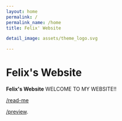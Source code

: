 ```yaml
---
layout: home
permalink: /
permalink_name: /home
title: Felix' Website

detail_image: assets/theme_logo.svg

---
```


# Felix's Website

**Felix's Website** WELCOME TO MY WEBSITE!! 

[/read-me](read-me)

[/preview](preview).

